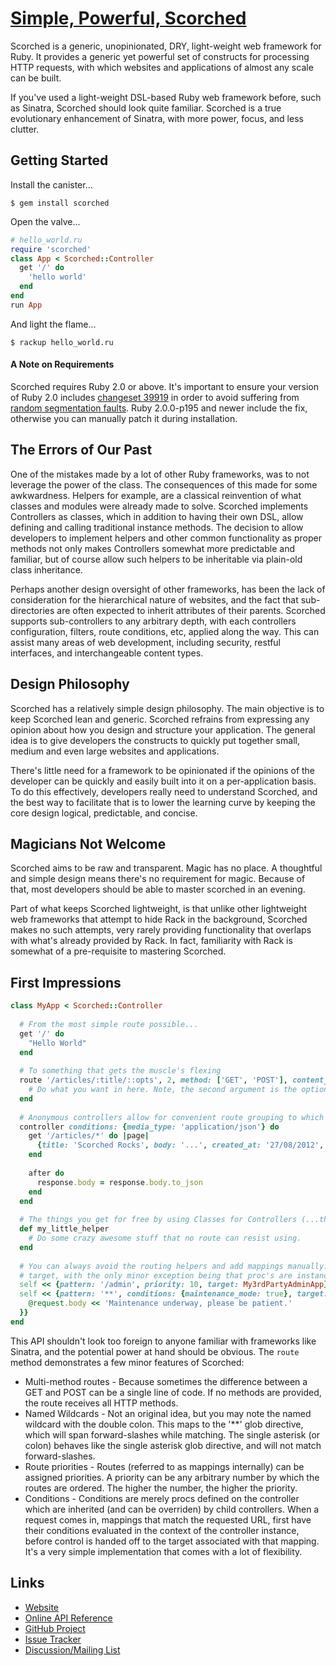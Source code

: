 [Simple, Powerful, Scorched](http://scorchedrb.com)
==========================

Scorched is a generic, unopinionated, DRY, light-weight web framework for Ruby. It provides a generic yet powerful set of constructs for processing HTTP requests, with which websites and applications of almost any scale can be built.

If you've used a light-weight DSL-based Ruby web framework before, such as Sinatra, Scorched should look quite familiar. Scorched is a true evolutionary enhancement of Sinatra, with more power, focus, and less clutter.

Getting Started
---------------

Install the canister...

```console
$ gem install scorched
```

Open the valve...

```ruby
# hello_world.ru
require 'scorched'
class App < Scorched::Controller
  get '/' do
    'hello world'
  end
end
run App
```

And light the flame...

```console
$ rackup hello_world.ru
```

#### A Note on Requirements

Scorched requires Ruby 2.0 or above. It's important to ensure your version of Ruby 2.0 includes [changeset 39919](http://bugs.ruby-lang.org/projects/ruby-trunk/repository/revisions/39919) in order to avoid suffering from [random segmentation faults](http://bugs.ruby-lang.org/issues/8100). Ruby 2.0.0-p195 and newer include the fix, otherwise you can manually patch it during installation.

The Errors of Our Past
----------------------
One of the mistakes made by a lot of other Ruby frameworks, was to not leverage the power of the class. The consequences of this made for some awkwardness. Helpers for example, are a classical reinvention of what classes and modules were already made to solve. Scorched implements Controllers as classes, which in addition to having their own DSL, allow defining and calling traditional instance methods. The decision to allow developers to implement helpers and other common functionality as proper methods not only makes Controllers somewhat more predictable and familiar, but of course allow such helpers to be inheritable via plain-old class inheritance.

Perhaps another design oversight of other frameworks, has been the lack of consideration for the hierarchical nature of websites, and the fact that sub-directories are often expected to inherit attributes of their parents. Scorched supports sub-controllers to any arbitrary depth, with each controllers configuration, filters, route conditions, etc, applied along the way. This can assist many areas of web development, including security, restful interfaces, and interchangeable content types.


Design Philosophy
-----------------
Scorched has a relatively simple design philosophy. The main objective is to keep Scorched lean and generic. Scorched refrains from expressing any opinion about how you design and structure your application. The general idea is to give developers the constructs to quickly put together small, medium and even large websites and applications.

There's little need for a framework to be opinionated if the opinions of the developer can be quickly and easily built into it on a per-application basis. To do this effectively, developers really need to understand Scorched, and the best way to facilitate that is to lower the learning curve by keeping the core design logical, predictable, and concise.


Magicians Not Welcome
---------------------
Scorched aims to be raw and transparent. Magic has no place. A thoughtful and simple design means there's no requirement for magic. Because of that, most developers should be able to master scorched in an evening.

Part of what keeps Scorched lightweight, is that unlike other lightweight web frameworks that attempt to hide Rack in the background, Scorched makes no such attempts, very rarely providing functionality that overlaps with what's already provided by Rack. In fact, familiarity with Rack is somewhat of a pre-requisite to mastering Scorched.


First Impressions
-----------------

```ruby
class MyApp < Scorched::Controller
  
  # From the most simple route possible...
  get '/' do
    "Hello World"
  end
  
  # To something that gets the muscle's flexing
  route '/articles/:title/::opts', 2, method: ['GET', 'POST'], content_type: :json do
    # Do what you want in here. Note, the second argument is the optional route priority.
  end
  
  # Anonymous controllers allow for convenient route grouping to which filters and conditions can be applied
  controller conditions: {media_type: 'application/json'} do
    get '/articles/*' do |page|
      {title: 'Scorched Rocks', body: '...', created_at: '27/08/2012', created_by: 'Bob'}
    end
    
    after do
      response.body = response.body.to_json
    end
  end
  
  # The things you get for free by using Classes for Controllers (...that's directed at you Padrino)
  def my_little_helper
    # Do some crazy awesome stuff that no route can resist using.
  end
  
  # You can always avoid the routing helpers and add mappings manually. Anything that responds to #call is a valid
  # target, with the only minor exception being that proc's are instance_exec'd, not call'd.
  self << {pattern: '/admin', priority: 10, target: My3rdPartyAdminApp}
  self << {pattern: '**', conditions: {maintenance_mode: true}, target: proc { |env|
    @request.body << 'Maintenance underway, please be patient.'
  }}
end
```

This API shouldn't look too foreign to anyone familiar with frameworks like Sinatra, and the potential power at hand should be obvious. The `route` method demonstrates a few minor features of Scorched:

* Multi-method routes - Because sometimes the difference between a GET and POST can be a single line of code. If no methods are provided, the route receives all HTTP methods.
* Named Wildcards - Not an original idea, but you may note the named wildcard with the double colon. This maps to the '**' glob directive, which will span forward-slashes while matching. The single asterisk (or colon) behaves like the single asterisk glob directive, and will not match forward-slashes.
* Route priorities - Routes (referred to as mappings internally) can be assigned priorities. A priority can be any arbitrary number by which the routes are ordered. The higher the number, the higher the priority.
* Conditions - Conditions are merely procs defined on the controller which are inherited (and can be overriden) by child controllers. When a request comes in, mappings that match the requested URL, first have their conditions evaluated in the context of the controller instance, before control is handed off to the target associated with that mapping. It's a very simple implementation that comes with a lot of flexibility.


Links
-----
* [Website](http://scorchedrb.com)
* [Online API Reference](http://rubydoc.info/gems/scorched)
* [GitHub Project](http://github.com/wardrop/Scorched)
* [Issue Tracker](http://github.com/wardrop/Scorched/issues)
* [Discussion/Mailing List](https://groups.google.com/d/forum/scorched)
